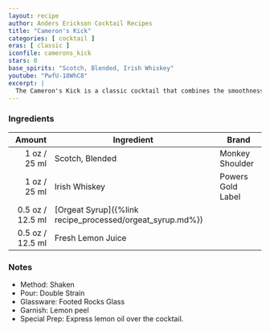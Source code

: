 ```yaml
---
layout: recipe
author: Anders Erickson Cocktail Recipes
title: "Cameron's Kick"
categories: [ cocktail ]
eras: [ classic ]
iconfile: camerons_kick
stars: 0
base_spirits: "Scotch, Blended, Irish Whiskey"
youtube: "PwfU-18WhC8"
excerpt: |
  The Cameron's Kick is a classic cocktail that combines the smoothness of Scotch whisky with the sweetness of Irish whiskey, lemon juice, and orgeat syrup. It is named after the famous Scottish golfer Cameron MacKenzie, who was known for his powerful kick.
---
```


### Ingredients

| Amount | Ingredient                                      | Brand             |
| -----: | ----------------------------------------------- | ----------------- |
|   1 oz / 25 ml | Scotch, Blended                                 | Monkey Shoulder   |
|   1 oz / 25 ml | Irish Whiskey                                   | Powers Gold Label |
| 0.5 oz / 12.5 ml | [Orgeat Syrup]({%link recipe_processed/orgeat_syrup.md%}) |
| 0.5 oz / 12.5 ml | Fresh Lemon Juice                               |

### Notes

- Method: Shaken
- Pour: Double Strain
- Glassware: Footed Rocks Glass
- Garnish: Lemon peel
- Special Prep: Express lemon oil over the cocktail.

